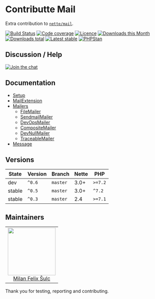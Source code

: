 # Contributte Mail

Extra contribution to [`nette/mail`](https://github.com/nette/mail).

[![Build Status](https://img.shields.io/travis/contributte/mail.svg?style=flat-square)](https://travis-ci.org/contributte/mail)
[![Code coverage](https://img.shields.io/coveralls/contributte/mail.svg?style=flat-square)](https://coveralls.io/r/contributte/mail)
[![Licence](https://img.shields.io/packagist/l/contributte/mail.svg?style=flat-square)](https://packagist.org/packages/contributte/mail)
[![Downloads this Month](https://img.shields.io/packagist/dm/contributte/mail.svg?style=flat-square)](https://packagist.org/packages/contributte/mail)
[![Downloads total](https://img.shields.io/packagist/dt/contributte/mail.svg?style=flat-square)](https://packagist.org/packages/contributte/mail)
[![Latest stable](https://img.shields.io/packagist/v/contributte/mail.svg?style=flat-square)](https://packagist.org/packages/contributte/mail)
[![PHPStan](https://img.shields.io/badge/PHPStan-enabled-brightgreen.svg?style=flat-square)](https://github.com/phpstan/phpstan)

## Discussion / Help

[![Join the chat](https://img.shields.io/gitter/room/contributte/contributte.svg?style=flat-square)](http://bit.ly/ctteg)

## Documentation

- [Setup](.docs/README.md#setup)
- [MailExtension](.docs/README.md#mailextension)
- [Mailers](.docs/README.md#mailers)
    - [FileMailer](.docs/README.md#filemailer)
    - [SendmailMailer](.docs/README.md#sendmailmailer)
    - [DevOpsMailer](.docs/README.md#devopsmailer)
    - [CompositeMailer](.docs/README.md#compositemailer)
    - [DevNullMailer](.docs/README.md#devnullmailer)
    - [TraceableMailer](.docs/README.md#traceablemailer)
- [Message](.docs/README.md#message)

## Versions

| State       | Version | Branch   | Nette | PHP     |
|-------------|---------|----------|-------|---------|
| dev         | `^0.6`  | `master` | 3.0+  | `>=7.2`  |
| stable      | `^0.5`  | `master` | 3.0+  | `^7.2`  |
| stable      | `^0.3`  | `master` | 2.4   | `>=7.1` |

## Maintainers

<table>
  <tbody>
    <tr>
      <td align="center">
        <a href="https://github.com/f3l1x">
            <img width="150" height="150" src="https://avatars2.githubusercontent.com/u/538058?v=3&s=150">
        </a>
        </br>
        <a href="https://github.com/f3l1x">Milan Felix Šulc</a>
      </td>
    </tr>
  </tbody>
</table>

Thank you for testing, reporting and contributing.
